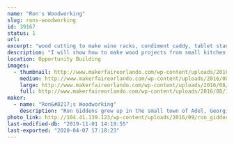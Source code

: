 ```yaml
---
name: "Ron's Woodworking"
slug: rons-woodworking
id: 39167
status: 1
url: 
excerpt: "wood cutting to make wine racks, condiment caddy, tablet stand, etc."
description: "I will show how to make wood projects from small kitchen displays to furniture"
location: Opportunity Building
images:
  - thumbnail: http://www.makerfaireorlando.com/wp-content/uploads/2016/08/IMG_0839.jpg
    medium: http://www.makerfaireorlando.com/wp-content/uploads/2016/08/IMG_0839.jpg
    large: http://www.makerfaireorlando.com/wp-content/uploads/2016/08/IMG_0839.jpg
    full: http://www.makerfaireorlando.com/wp-content/uploads/2016/08/IMG_0839.jpg
maker:
  - name: "Ron&#8217;s Woodworking"
    description: "Ron Giddens grew up in the small town of Adel, Georgia, where whittling on the front porch was a daily activity. Since then, he has perfected his wood working skills and now makes charming wood furniture, and beautiful wood kitchen accessories. His work includes  wine racks, condiment caddy, electronic tablet stand, and other decor items. "
photo_link: http://104.41.139.123/wp-content/uploads/2016/09/ron_giddens.jpg
last-modified-db: "2019-11-01 14:19:55"
last-exported: "2020-04-07 17:18:23"
---
```

